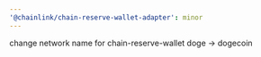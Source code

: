 ```yaml
---
'@chainlink/chain-reserve-wallet-adapter': minor
---
```


change network name for chain-reserve-wallet doge -> dogecoin
